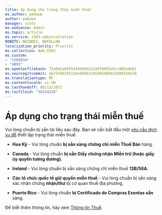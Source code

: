 ```yaml
---
title: Áp dụng cho trạng thái miễn thuế
ms.author: pebaum
author: pebaum
manager: scotv
ms.audience: Admin
ms.topic: article
ms.service: o365-administration
ROBOTS: NOINDEX, NOFOLLOW
localization_priority: Priority
ms.collection: Adm_O365
ms.custom:
- "1500034"
- "4895"
ms.openlocfilehash: 71a9a5a89f6434949da12dd70055e9cc902e4eb1
ms.sourcegitcommit: ab75f66355116e995b3cb5505465b31989339e28
ms.translationtype: MT
ms.contentlocale: vi-VN
ms.lasthandoff: 08/13/2021
ms.locfileid: "58324226"
---
```

# <a name="apply-for-tax-exempt-status"></a>Áp dụng cho trạng thái miễn thuế

Vui lòng chuẩn bị sẵn tài liệu sau đây. Bạn sẽ cần bắt đầu một [yêu cầu dịch vụ để](https://go.microsoft.com/fwlink/p/?linkid=518322) thiết lập trạng thái miễn thuế.

- **Hoa Kỳ** - Vui lòng chuẩn **bị sẵn sàng chứng chỉ miễn Thuế Bán** hàng.

- **Canada** - Vui lòng chuẩn **bị sẵn Giấy chứng nhận Miễn trừ (hoặc giấy ủy quyền tương đương).**

- **Ireland** - Vui lòng chuẩn bị sẵn sàng chứng chỉ miễn thuế **13B/56A.**

- **Các tổ chức quốc tế giữ quyền miễn thuế** - Vui lòng chuẩn bị sẵn sàng xác nhận chứng **nhận/thư** từ cơ quan thuế địa phương.

- **Puerto Rico** - Vui lòng chuẩn **bị Certificado de Compras Exentas sẵn** sàng.

Để biết thêm thông tin, hãy xem [Thông tin Thuế](https://docs.microsoft.com/microsoft-365/commerce/billing-and-payments/tax-information).
